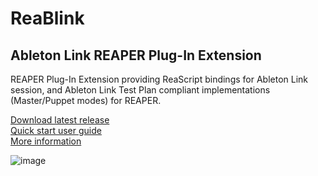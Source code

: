 # ReaBlink
## Ableton Link REAPER Plug-In Extension
REAPER Plug-In Extension providing ReaScript bindings for Ableton Link session, and Ableton Link Test Plan compliant implementations (Master/Puppet modes) for REAPER. 

[Download latest release](https://github.com/ak5k/reablink/releases/latest)<br/>
[Quick start user guide](https://github.com/ak5k/reablink/wiki/Quick-start-user-guide)<br/>
[More information](https://forum.cockos.com/showthread.php?t=254027)

![image](https://i.imgur.com/Q8PZUIk.gif)
